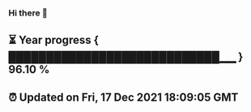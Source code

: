 ### Hi there 👋
⏳ Year progress { ████████████████████████████▁▁ } 96.10 %
---
⏰ Updated on Fri, 17 Dec 2021 18:09:05 GMT
---
